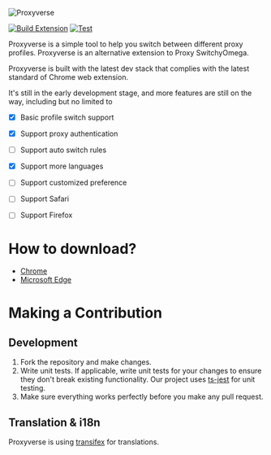 ![Proxyverse](./public/full-logo.svg)

[![Build Extension](https://github.com/bytevet/proxyverse/actions/workflows/build.yml/badge.svg)](https://github.com/bytevet/proxyverse/actions/workflows/build.yml)
[![Test](https://github.com/bytevet/proxyverse/actions/workflows/test.yml/badge.svg)](https://github.com/bytevet/proxyverse/actions/workflows/test.yml)

Proxyverse is a simple tool to help you switch between different proxy profiles. Proxyverse is an alternative extension to Proxy SwitchyOmega.

Proxyverse is built with the latest dev stack that complies with the latest standard of Chrome web extension.

It's still in the early development stage, and more features are still on the way, including but no limited to

- [x] Basic profile switch support
- [x] Support proxy authentication
- [ ] Support auto switch rules
- [x] Support more languages
- [ ] Support customized preference
- [ ] Support Safari
- [ ] Support Firefox


# How to download?

- [Chrome](https://chromewebstore.google.com/detail/proxyverse/igknmaflmijecdmjpcgollghmipkfbho)
- [Microsoft Edge](https://microsoftedge.microsoft.com/addons/detail/bpjcpinklkdfabcncofogcaigmmgjjbj)


# Making a Contribution

## Development

1. Fork the repository and make changes.
2. Write unit tests. If applicable, write unit tests for your changes to ensure they don't break existing functionality. Our project uses [ts-jest](https://jestjs.io/docs/getting-started#via-ts-jest) for unit testing.
3. Make sure everything works perfectly before you make any pull request.


## Translation & i18n

Proxyverse is using [transifex](https://explore.transifex.com/bytevet/proxyverse/) for translations.
